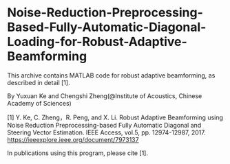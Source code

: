 # Noise-Reduction-Preprocessing-Based-Fully-Automatic-Diagonal-Loading-for-Robust-Adaptive-Beamforming
This archive contains MATLAB code for robust adaptive beamforming, as described in detail [1]. 

By Yuxuan Ke and Chengshi Zheng(@Institute of Acoustics, Chinese Academy of Sciences)

[1] Y. Ke, C. Zheng，R. Peng, and X. Li. Robust Adaptive Beamforming using Noise Reduction Preprocessing-based Fully Automatic Diagonal and Steering Vector Estimation. IEEE Access, vol.5, pp. 12974-12987, 2017.
https://ieeexplore.ieee.org/document/7973137

In publications using this program, please cite [1].
